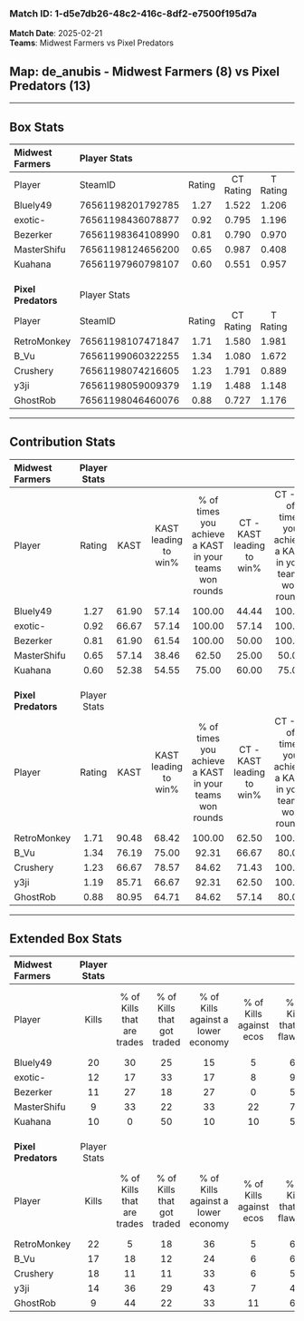 ### Match ID: 1-d5e7db26-48c2-416c-8df2-e7500f195d7a  
**Match Date**: 2025-02-21  
**Teams**: Midwest Farmers vs Pixel Predators  

## **Map**: de_anubis - Midwest Farmers (8) vs Pixel Predators (13)  
---  

## Box Stats  

| **Midwest Farmers** | Player Stats      |        |           |          |       |       |       |         |        |      |     |
| :- | :- | :-: | :-: | :-: | :-: | :-: | :-: | :-: | :-: | :-: | :-: |
| Player              | SteamID           | Rating | CT Rating | T Rating | KAST  |  ADR  | Kills | Assists | Deaths | K/D  | HS% |
| Bluely49            | 76561198201792785 |  1.27  |   1.522   |  1.206   | 61.90 | 106.5 |  20   |    6    |   17   | 1.18 | 45  |
| exotic-             | 76561198436078877 |  0.92  |   0.795   |  1.196   | 66.67 | 76.6  |  12   |    2    |   15   | 0.80 | 58  |
| Bezerker            | 76561198364108990 |  0.81  |   0.790   |  0.970   | 61.90 | 61.4  |  11   |    1    |   14   | 0.79 | 27  |
| MasterShifu         | 76561198124656200 |  0.65  |   0.987   |  0.408   | 57.14 | 56.9  |   9   |    6    |   16   | 0.56 | 33  |
| Kuahana             | 76561197960798107 |  0.60  |   0.551   |  0.957   | 52.38 | 60.9  |  10   |    1    |   18   | 0.56 | 30  |
|                     |                   |        |           |          |       |       |       |         |        |      |     |
|                     |                   |        |           |          |       |       |       |         |        |      |     |
|                     |                   |        |           |          |       |       |       |         |        |      |     |
| **Pixel Predators** | Player Stats      |        |           |          |       |       |       |         |        |      |     |
| Player              | SteamID           | Rating | CT Rating | T Rating | KAST  |  ADR  | Kills | Assists | Deaths | K/D  | HS% |
| RetroMonkey         | 76561198107471847 |  1.71  |   1.580   |  1.981   | 90.48 | 107.7 |  22   |    3    |   11   | 2.00 | 31  |
| B_Vu                | 76561199060322255 |  1.34  |   1.080   |  1.672   | 76.19 | 89.3  |  17   |    9    |   12   | 1.42 | 58  |
| Crushery            | 76561198074216605 |  1.23  |   1.791   |  0.889   | 66.67 | 86.6  |  18   |    3    |   14   | 1.29 | 55  |
| y3ji                | 76561198059009379 |  1.19  |   1.488   |  1.148   | 85.71 | 64.2  |  14   |    5    |   12   | 1.17 | 50  |
| GhostRob            | 76561198046460076 |  0.88  |   0.727   |  1.176   | 80.95 | 51.6  |   9   |    5    |   13   | 0.69 | 44  |
---  

## Contribution Stats  

| **Midwest Farmers** | Player Stats |       |                      |                                                        |                           |                                                             |                          |                                                            |
| :- | :-: | :-: | :-: | :-: | :-: | :-: | :-: | :-: |
| Player              |    Rating    | KAST  | KAST leading to win% | % of times you achieve a KAST in your teams won rounds | CT - KAST leading to win% | CT - % of times you achieve a KAST in your teams won rounds | T - KAST leading to win% | T - % of times you achieve a KAST in your teams won rounds |
| Bluely49            |     1.27     | 61.90 |        57.14         |                         100.00                         |           44.44           |                           100.00                            |          80.00           |                           100.00                           |
| exotic-             |     0.92     | 66.67 |        57.14         |                         100.00                         |           57.14           |                           100.00                            |          57.14           |                           100.00                           |
| Bezerker            |     0.81     | 61.90 |        61.54         |                         100.00                         |           50.00           |                           100.00                            |          80.00           |                           100.00                           |
| MasterShifu         |     0.65     | 57.14 |        38.46         |                         62.50                          |           25.00           |                            50.00                            |          60.00           |                           75.00                            |
| Kuahana             |     0.60     | 52.38 |        54.55         |                         75.00                          |           60.00           |                            75.00                            |          50.00           |                           75.00                            |
|                     |              |       |                      |                                                        |                           |                                                             |                          |                                                            |
|                     |              |       |                      |                                                        |                           |                                                             |                          |                                                            |
|                     |              |       |                      |                                                        |                           |                                                             |                          |                                                            |
| **Pixel Predators** | Player Stats |       |                      |                                                        |                           |                                                             |                          |                                                            |
| Player              |    Rating    | KAST  | KAST leading to win% | % of times you achieve a KAST in your teams won rounds | CT - KAST leading to win% | CT - % of times you achieve a KAST in your teams won rounds | T - KAST leading to win% | T - % of times you achieve a KAST in your teams won rounds |
| RetroMonkey         |     1.71     | 90.48 |        68.42         |                         100.00                         |           62.50           |                           100.00                            |          72.73           |                           100.00                           |
| B_Vu                |     1.34     | 76.19 |        75.00         |                         92.31                          |           66.67           |                            80.00                            |          80.00           |                           100.00                           |
| Crushery            |     1.23     | 66.67 |        78.57         |                         84.62                          |           71.43           |                           100.00                            |          85.71           |                           75.00                            |
| y3ji                |     1.19     | 85.71 |        66.67         |                         92.31                          |           62.50           |                           100.00                            |          70.00           |                           87.50                            |
| GhostRob            |     0.88     | 80.95 |        64.71         |                         84.62                          |           57.14           |                            80.00                            |          70.00           |                           87.50                            |
---  

## Extended Box Stats  

| **Midwest Farmers** | Player Stats |                            |                            |                                    |                         |                              |                                 |        |                             |                                     |                          |                               |                            |
| :- | :-: | :-: | :-: | :-: | :-: | :-: | :-: | :-: | :-: | :-: | :-: | :-: | :-: |
| Player              |    Kills     | % of Kills that are trades | % of Kills that got traded | % of Kills against a lower economy | % of Kills against ecos | % of Kills that are flawless | % of Kills that are close duels | Deaths | % of Deaths that get traded | % of Deaths against a lower economy | % of Deaths against ecos | % of Deaths that are flawless | % of Deaths that are close |
| Bluely49            |      20      |             30             |             25             |                 15                 |            5            |              60              |                0                |   17   |             18              |                 24                  |            6             |              53               |             12             |
| exotic-             |      12      |             17             |             33             |                 17                 |            8            |              92              |                0                |   15   |             13              |                 13                  |            0             |              53               |             7              |
| Bezerker            |      11      |             27             |             18             |                 27                 |            0            |              55              |               18                |   14   |             14              |                 21                  |            0             |              50               |             7              |
| MasterShifu         |      9       |             33             |             22             |                 33                 |           22            |              78              |                0                |   16   |             13              |                 13                  |            0             |              75               |             6              |
| Kuahana             |      10      |             0              |             50             |                 10                 |           10            |              50              |               30                |   18   |             28              |                 17                  |            6             |              61               |             6              |
|                     |              |                            |                            |                                    |                         |                              |                                 |        |                             |                                     |                          |                               |                            |
|                     |              |                            |                            |                                    |                         |                              |                                 |        |                             |                                     |                          |                               |                            |
|                     |              |                            |                            |                                    |                         |                              |                                 |        |                             |                                     |                          |                               |                            |
| **Pixel Predators** | Player Stats |                            |                            |                                    |                         |                              |                                 |        |                             |                                     |                          |                               |                            |
| Player              |    Kills     | % of Kills that are trades | % of Kills that got traded | % of Kills against a lower economy | % of Kills against ecos | % of Kills that are flawless | % of Kills that are close duels | Deaths | % of Deaths that get traded | % of Deaths against a lower economy | % of Deaths against ecos | % of Deaths that are flawless | % of Deaths that are close |
| RetroMonkey         |      22      |             5              |             18             |                 36                 |            5            |              64              |                9                |   11   |             45              |                 18                  |            0             |              73               |             9              |
| B_Vu                |      17      |             18             |             12             |                 24                 |            6            |              65              |                6                |   12   |             25              |                 17                  |            0             |              58               |             0              |
| Crushery            |      18      |             11             |             11             |                 33                 |            6            |              56              |               11                |   14   |             14              |                 21                  |            7             |              79               |             14             |
| y3ji                |      14      |             36             |             29             |                 43                 |            7            |              43              |                7                |   12   |             33              |                 17                  |            0             |              67               |             0              |
| GhostRob            |      9       |             44             |             22             |                 33                 |           11            |              67              |                0                |   13   |             31              |                  8                  |            8             |              62               |             15             |
